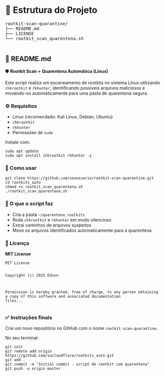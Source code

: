 

  <h1>📁 Estrutura do Projeto</h1>
  <pre>
rootkit-scan-quarantine/
├── README.md
├── LICENSE
└── rootkit_scan_quarentena.sh
  </pre>

  <h2>📄 README.md</h2>
  <p>🛡️ <strong>Rootkit Scan + Quarentena Automática (Linux)</strong></p>
  <p>Este script realiza um escaneamento de rootkits no sistema Linux utilizando <code>chkrootkit</code> e <code>rkhunter</code>, identificando possíveis arquivos maliciosos e movendo-os automaticamente para uma pasta de quarentena segura.</p>

  <h3>⚙️ Requisitos</h3>
  <ul>
    <li>Linux (recomendado: Kali Linux, Debian, Ubuntu)</li>
    <li><code>chkrootkit</code></li>
    <li><code>rkhunter</code></li>
    <li>Permissões de <code>sudo</code></li>
  </ul>

  <p>Instale com:</p>
  <pre><code>sudo apt update
sudo apt install chkrootkit rkhunter -y</code></pre>

  <h3>🚀 Como usar</h3>
  <pre><code>git clone https://github.com/seuusuario/rootkit-scan-quarantine.git
cd rootkits_auto
chmod +x rootkit_scan_quarentena.sh
./rootkit_scan_quarentena.sh</code></pre>

  <h3>📂 O que o script faz</h3>
  <ul>
    <li>Cria a pasta <code>~/quarentena_rootkits</code></li>
    <li>Roda <code>chkrootkit</code> e <code>rkhunter</code> em modo silencioso</li>
    <li>Extrai caminhos de arquivos suspeitos</li>
    <li>Move os arquivos identificados automaticamente para a quarentena</li>
  </ul>

  <h3>📄 Licença</h3>
  <p><strong>MIT License</strong></p>
  <pre><code>MIT License

Copyright (c) 2025 Edson

Permission is hereby granted, free of charge, to any person obtaining a copy
of this software and associated documentation files...</code></pre>

  <h3>✅ Instruções finais</h3>
  <p>Crie um novo repositório no GitHub com o nome <code>rootkit-scan-quarantine</code>.</p>

  <p>No seu terminal:</p>
  <pre><code>git init
git remote add origin https://github.com/sucloudflare/rootkits_auto.git
git add .
git commit -m "Initial commit - script de rootkit com quarentena"
git push -u origin master</code></pre>
